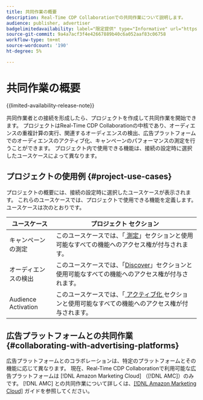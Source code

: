 ```yaml
---
title: 共同作業の概要
description: Real-Time CDP Collaborationでの共同作業について説明します。
audience: publisher, advertiser
badgelimitedavailability: label="限定提供" type="Informative" url="https://helpx.adobe.com/jp/legal/product-descriptions/real-time-customer-data-platform-collaboration.html newtab=true"
source-git-commit: 9a4a7acf3f4e42667889b40c6a052aaf83c06758
workflow-type: tm+mt
source-wordcount: '190'
ht-degree: 5%

---
```


# 共同作業の概要

{{limited-availability-release-note}}

共同作業者との接続を形成したら、プロジェクトを作成して共同作業を開始できます。 プロジェクトはReal-Time CDP Collaborationの中核であり、オーディエンスの重複計算の実行、関連するオーディエンスの検出、広告プラットフォームでのオーディエンスのアクティブ化、キャンペーンのパフォーマンスの測定を行うことができます。 プロジェクト内で使用できる機能は、接続の設定時に選択したユースケースによって異なります。

## プロジェクトの使用例 {#project-use-cases}

プロジェクトの概要には、接続の設定時に選択したユースケースが表示されます。 これらのユースケースでは、プロジェクトで使用できる機能を定義します。 ユースケースは次のとおりです。

| ユースケース | プロジェクト セクション |
| --- | --- |
| キャンペーンの測定 | このユースケースでは、「[&#x200B; 測定 &#x200B;](/help/guide/collaborate/measure.md)」セクションと使用可能なすべての機能へのアクセス権が付与されます。 |
| オーディエンスの検出 | このユースケースでは、「[Discover](/help/guide/collaborate/discover.md)」セクションと使用可能なすべての機能へのアクセス権が付与されます。 |
| Audience Activation | このユースケースでは、「[&#x200B; アクティブ化 &#x200B;](/help/guide/collaborate/activate.md) セクションと使用可能なすべての機能へのアクセス権が付与されます。 |

## 広告プラットフォームとの共同作業 {#collaborating-with-advertising-platforms}

広告プラットフォームとのコラボレーションは、特定のプラットフォームとその機能に応じて異なります。 現在、Real-Time CDP Collaborationで利用可能な広告プラットフォームは [!DNL Amazon Marketing Cloud] （[!DNL AMC]）のみです。 [!DNL AMC] との共同作業について詳しくは、[[!DNL Amazon Marketing Cloud]](/help/guide/collaborate/advertising-platforms/amc.md) ガイドを参照してください。
